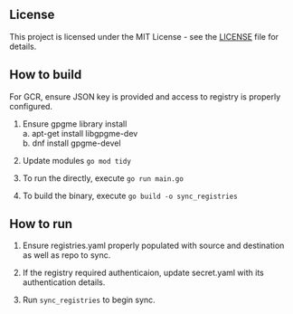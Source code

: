 ## License

This project is licensed under the MIT License - see the [LICENSE](LICENSE) file for details.


## How to build 

For GCR, ensure JSON key is provided and access to registry is properly configured.  

1. Ensure gpgme library install  
a. apt-get install libgpgme-dev  
b. dnf install gpgme-devel  

2. Update modules `go mod tidy`  

3. To run the directly, execute `go run main.go` 
 
4. To build the binary, execute `go build -o sync_registries`

## How to run

1. Ensure registries.yaml properly populated with source and destination as well as repo to sync.

2. If the registry required authenticaion, update secret.yaml with its authentication details.

2. Run `sync_registries` to begin sync.
